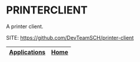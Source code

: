 # PRINTERCLIENT
 
 A printer client.
 
 SITE: https://github.com/DevTeamSCH/printer-client

 | [Applications](https://portable-linux-apps.github.io/apps.html) | [Home](https://portable-linux-apps.github.io)
 | --- | --- |

